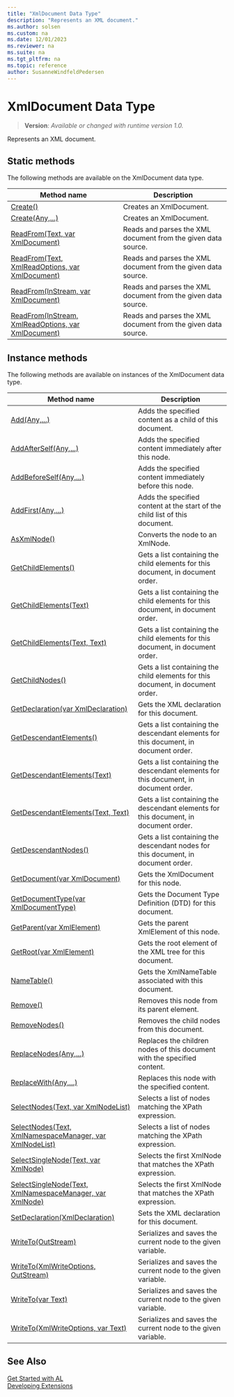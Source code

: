 ```yaml
---
title: "XmlDocument Data Type"
description: "Represents an XML document."
ms.author: solsen
ms.custom: na
ms.date: 12/01/2023
ms.reviewer: na
ms.suite: na
ms.tgt_pltfrm: na
ms.topic: reference
author: SusanneWindfeldPedersen
---
```

[//]: # (START>DO_NOT_EDIT)
[//]: # (IMPORTANT:Do not edit any of the content between here and the END>DO_NOT_EDIT.)
[//]: # (Any modifications should be made in the .xml files in the ModernDev repo.)
# XmlDocument Data Type
> **Version**: _Available or changed with runtime version 1.0._

Represents an XML document.


## Static methods
The following methods are available on the XmlDocument data type.


|Method name|Description|
|-----------|-----------|
|[Create()](xmldocument-create--method.md)|Creates an XmlDocument.|
|[Create(Any,...)](xmldocument-create-joker-method.md)|Creates an XmlDocument.|
|[ReadFrom(Text, var XmlDocument)](xmldocument-readfrom-string-xmldocument-method.md)|Reads and parses the XML document from the given data source.|
|[ReadFrom(Text, XmlReadOptions, var XmlDocument)](xmldocument-readfrom-string-xmlreadoptions-xmldocument-method.md)|Reads and parses the XML document from the given data source.|
|[ReadFrom(InStream, var XmlDocument)](xmldocument-readfrom-instream-xmldocument-method.md)|Reads and parses the XML document from the given data source.|
|[ReadFrom(InStream, XmlReadOptions, var XmlDocument)](xmldocument-readfrom-instream-xmlreadoptions-xmldocument-method.md)|Reads and parses the XML document from the given data source.|

## Instance methods
The following methods are available on instances of the XmlDocument data type.

|Method name|Description|
|-----------|-----------|
|[Add(Any,...)](xmldocument-add-method.md)|Adds the specified content as a child of this document.|
|[AddAfterSelf(Any,...)](xmldocument-addafterself-method.md)|Adds the specified content immediately after this node.|
|[AddBeforeSelf(Any,...)](xmldocument-addbeforeself-method.md)|Adds the specified content immediately before this node.|
|[AddFirst(Any,...)](xmldocument-addfirst-method.md)|Adds the specified content at the start of the child list of this document.|
|[AsXmlNode()](xmldocument-asxmlnode-method.md)|Converts the node to an XmlNode.|
|[GetChildElements()](xmldocument-getchildelements--method.md)|Gets a list containing the child elements for this document, in document order.|
|[GetChildElements(Text)](xmldocument-getchildelements-string-method.md)|Gets a list containing the child elements for this document, in document order.|
|[GetChildElements(Text, Text)](xmldocument-getchildelements-string-string-method.md)|Gets a list containing the child elements for this document, in document order.|
|[GetChildNodes()](xmldocument-getchildnodes-method.md)|Gets a list containing the child elements for this document, in document order.|
|[GetDeclaration(var XmlDeclaration)](xmldocument-getdeclaration-method.md)|Gets the XML declaration for this document.|
|[GetDescendantElements()](xmldocument-getdescendantelements--method.md)|Gets a list containing the descendant elements for this document, in document order.|
|[GetDescendantElements(Text)](xmldocument-getdescendantelements-string-method.md)|Gets a list containing the descendant elements for this document, in document order.|
|[GetDescendantElements(Text, Text)](xmldocument-getdescendantelements-string-string-method.md)|Gets a list containing the descendant elements for this document, in document order.|
|[GetDescendantNodes()](xmldocument-getdescendantnodes-method.md)|Gets a list containing the descendant nodes for this document, in document order.|
|[GetDocument(var XmlDocument)](xmldocument-getdocument-method.md)|Gets the XmlDocument for this node.|
|[GetDocumentType(var XmlDocumentType)](xmldocument-getdocumenttype-method.md)|Gets the Document Type Definition (DTD) for this document.|
|[GetParent(var XmlElement)](xmldocument-getparent-method.md)|Gets the parent XmlElement of this node.|
|[GetRoot(var XmlElement)](xmldocument-getroot-method.md)|Gets the root element of the XML tree for this document.|
|[NameTable()](xmldocument-nametable-method.md)|Gets the XmlNameTable associated with this document.|
|[Remove()](xmldocument-remove-method.md)|Removes this node from its parent element.|
|[RemoveNodes()](xmldocument-removenodes-method.md)|Removes the child nodes from this document.|
|[ReplaceNodes(Any,...)](xmldocument-replacenodes-method.md)|Replaces the children nodes of this document with the specified content.|
|[ReplaceWith(Any,...)](xmldocument-replacewith-method.md)|Replaces this node with the specified content.|
|[SelectNodes(Text, var XmlNodeList)](xmldocument-selectnodes-string-xmlnodelist-method.md)|Selects a list of nodes matching the XPath expression.|
|[SelectNodes(Text, XmlNamespaceManager, var XmlNodeList)](xmldocument-selectnodes-string-xmlnamespacemanager-xmlnodelist-method.md)|Selects a list of nodes matching the XPath expression.|
|[SelectSingleNode(Text, var XmlNode)](xmldocument-selectsinglenode-string-xmlnode-method.md)|Selects the first XmlNode that matches the XPath expression.|
|[SelectSingleNode(Text, XmlNamespaceManager, var XmlNode)](xmldocument-selectsinglenode-string-xmlnamespacemanager-xmlnode-method.md)|Selects the first XmlNode that matches the XPath expression.|
|[SetDeclaration(XmlDeclaration)](xmldocument-setdeclaration-method.md)|Sets the XML declaration for this document.|
|[WriteTo(OutStream)](xmldocument-writeto-outstream-method.md)|Serializes and saves the current node to the given variable.|
|[WriteTo(XmlWriteOptions, OutStream)](xmldocument-writeto-xmlwriteoptions-outstream-method.md)|Serializes and saves the current node to the given variable.|
|[WriteTo(var Text)](xmldocument-writeto-text-method.md)|Serializes and saves the current node to the given variable.|
|[WriteTo(XmlWriteOptions, var Text)](xmldocument-writeto-xmlwriteoptions-text-method.md)|Serializes and saves the current node to the given variable.|

[//]: # (IMPORTANT: END>DO_NOT_EDIT)
## See Also
[Get Started with AL](../../devenv-get-started.md)  
[Developing Extensions](../../devenv-dev-overview.md)  